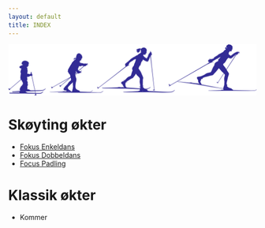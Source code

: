 ```yaml
---
layout: default
title: INDEX
---
```



![LOGO2](img/Langrenn.png)

# Skøyting økter

- [Fokus Enkeldans](FocusEnkeldans)
- [Fokus Dobbeldans](FocusDobbeldans)
- [Focus Padling](FocusPaddling)


# Klassik økter

- Kommer
